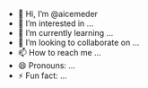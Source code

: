 - 👋 Hi, I’m @aicemeder
- 👀 I’m interested in ...
- 🌱 I’m currently learning ...
- 💞️ I’m looking to collaborate on ...
- 📫 How to reach me ...
- 😄 Pronouns: ...
- ⚡ Fun fact: ...

<!---
aicemeder/aicemeder is a ✨ special ✨ repository because its `README.md` (this file) appears on your GitHub profile.
You can click the Preview link to take a look at your changes.
--->
